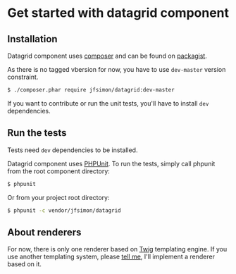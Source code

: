 Get started with datagrid component
===================================

Installation
------------

Datagrid component uses [composer](http://getcomposer.org/) and can be found on
[packagist](https://packagist.org/packages/jfsimon/datagrid).

As there is no tagged vbersion for now, you have to use `dev-master` version constraint.

```sh
$ ./composer.phar require jfsimon/datagrid:dev-master
```

If you want to contribute or run the unit tests, you'll have to install `dev` dependencies.

Run the tests
-------------

Tests need `dev` dependencies to be installed.

Datagrid component uses [PHPUnit](https://github.com/sebastianbergmann/phpunit/).
To run the tests, simply call phpunit from the root component directory:

```sh
$ phpunit
```

Or from your project root directory:

```sh
$ phpunit -c vendor/jfsimon/datagrid
```

About renderers
---------------

For now, there is only one renderer based on [Twig](http://twig.sensiolabs.org/) templating engine.
If you use another templating system, please [tell me](https://github.com/jfsimon/datagrid/issues/new),
I'll implement a renderer based on it.
